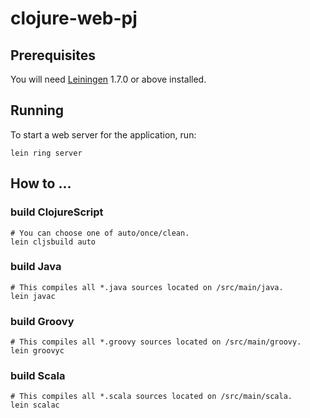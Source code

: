 # clojure-web-pj

## Prerequisites

You will need [Leiningen][1] 1.7.0 or above installed.

[1]: https://github.com/technomancy/leiningen

## Running

To start a web server for the application, run:

    lein ring server

## How to ...

### build ClojureScript

    # You can choose one of auto/once/clean.
    lein cljsbuild auto

### build Java

    # This compiles all *.java sources located on /src/main/java.
    lein javac
	
### build Groovy

    # This compiles all *.groovy sources located on /src/main/groovy.
	lein groovyc 

	
### build Scala

    # This compiles all *.scala sources located on /src/main/scala.
	lein scalac 
